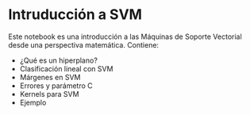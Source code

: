 # Intruducción a SVM
Este notebook es una introducción a las Máquinas de Soporte Vectorial desde una perspectiva matemática.
Contiene:
- ¿Qué es un hiperplano?
- Clasificación lineal con SVM
- Márgenes en SVM
- Errores y parámetro C
- Kernels para SVM
- Ejemplo
